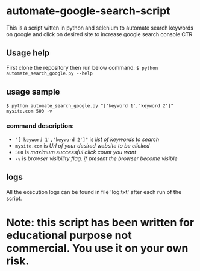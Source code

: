 # automate-google-search-script
This is a script witten in python and selenium to automate search keywords on google and click on desired site to increase google search console CTR

## Usage help
First clone the repository then run below command:
`$ python automate_search_google.py --help`

## usage sample
`$ python automate_search_google.py "['keyword 1','keyword 2']" mysite.com 500 -v`
### command description:
  - `"['keyword 1','keyword 2']"` is *list of keywords to search*
  - `mysite.com` is *Url of your desired website to be clicked*
  - `500` is *maximum successful click count you want*
  - `-v` is *browser visibility flag. if present the browser become visible*

## logs
All the execution logs can be found in file 'log.txt' after each run of the script.

# Note: this script has been written for educational purpose not commercial. You use it on your own risk.
